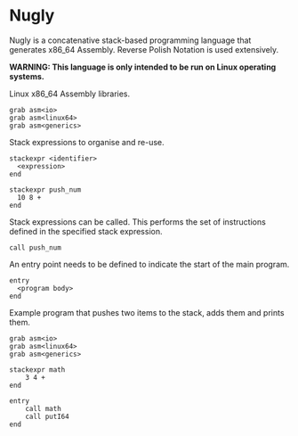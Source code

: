 # Nugly
Nugly is a concatenative stack-based programming language that generates x86_64 Assembly.
Reverse Polish Notation is used extensively.

**WARNING: This language is only intended to be run on Linux operating systems.**

Linux x86_64 Assembly libraries.
```
grab asm<io>
grab asm<linux64>
grab asm<generics>
```

Stack expressions to organise and re-use.
```
stackexpr <identifier>
  <expression>
end
```
```
stackexpr push_num 
  10 8 +
end
```

Stack expressions can be called. This performs the set of instructions defined in the specified stack expression.
```
call push_num
```

An entry point needs to be defined to indicate the start of the main program.
```
entry
  <program body>
end
```

Example program that pushes two items to the stack, adds them and prints them.
```
grab asm<io>
grab asm<linux64>
grab asm<generics>

stackexpr math
	3 4 +
end

entry
	call math
	call putI64
end
```




